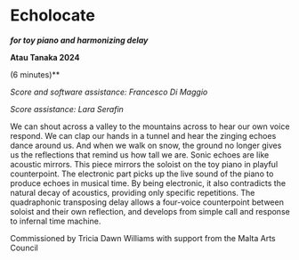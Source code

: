 # Echolocate
***for toy piano and harmonizing delay***

**Atau Tanaka
2024**

(6 minutes)**

*Score and software assistance: Francesco Di Maggio*

*Score assistance: Lara Serafin*


We can shout across a valley to the mountains across to hear our own voice respond. We can clap our hands in a tunnel and hear the zinging echoes dance around us. And when we walk on snow, the ground no longer gives us the reflections that remind us how tall we are. Sonic echoes are like acoustic mirrors. This piece mirrors the soloist on the toy piano in playful counterpoint. The electronic part picks up the live sound of the piano to produce echoes in musical time. By being electronic, it also contradicts the natural decay of acoustics, providing only specific repetitions. The quadraphonic transposing delay allows a four-voice counterpoint between soloist and their own reflection, and develops from simple call and response to infernal time machine.

Commissioned by Tricia Dawn Williams with support from the Malta Arts Council
